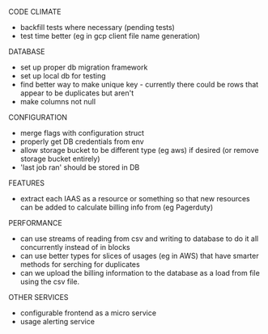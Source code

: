 CODE CLIMATE
* backfill tests where necessary (pending tests)
* test time better (eg in gcp client file name generation)

DATABASE
* set up proper db migration framework
* set up local db for testing
* find better way to make unique key - currently there could be rows that appear to be duplicates but aren't
* make columns not null

CONFIGURATION
* merge flags with configuration struct
* properly get DB credentials from env
* allow storage bucket to be different type (eg aws) if desired (or remove storage bucket entirely)
* 'last job ran' should be stored in DB

FEATURES
* extract each IAAS as a resource or something so that new resources can be added to calculate billing info from (eg Pagerduty)

PERFORMANCE
* can use streams of reading from csv and writing to database to do it all concurrently instead of in blocks
* can use better types for slices of usages (eg in AWS) that have smarter methods for serching for duplicates
* can we upload the billing information to the database as a load from file using the csv file.

OTHER SERVICES
* configurable frontend as a micro service
* usage alerting service
